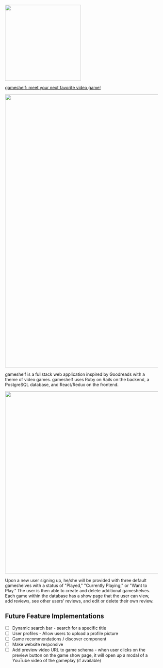 <a href="https://gameshelf.herokuapp.com"><img src="https://s3.us-east-2.amazonaws.com/gameshelf/logo.png" width="250px"></a>

<a href="https://gameshelf.herokuapp.com">gameshelf: meet your next favorite video game!</a>

<img src="https://s3.us-east-2.amazonaws.com/gameshelf/Screen+Shot+2018-01-15+at+10.45.31+AM.png" width="900">

gameshelf is a fullstack web application inspired by Goodreads with a theme of video games.  gameshelf uses Ruby on Rails on the backend, a PostgreSQL database, and React/Redux on the frontend.

<img src="https://s3.us-east-2.amazonaws.com/gameshelf/Screen+Shot+2018-01-12+at+1.58.24+PM.png" width="600">

Upon a new user signing up, he/she will be provided with three default gameshelves with a status of "Played," "Currently Playing," or "Want to Play." The user is then able to create and delete additional gameshelves. Each game within the database has a show page that the user can view, add reviews, see other users' reviews, and edit or delete their own review.

## Future Feature Implementations
- [ ] Dynamic search bar - search for a specific title
- [ ] User profiles - Allow users to upload a profile picture
- [ ] Game recommendations / discover component
- [ ] Make website responsive
- [ ] Add preview video URL to game schema - when user clicks on the preview button on the game show page, it will open up a modal of a YouTube video of the gameplay (if available)
